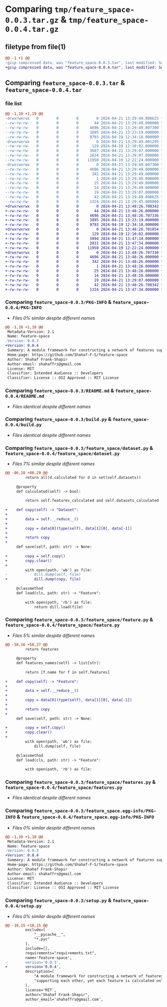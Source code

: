 # Comparing `tmp/feature_space-0.0.3.tar.gz` & `tmp/feature_space-0.0.4.tar.gz`

## filetype from file(1)

```diff
@@ -1 +1 @@
-gzip compressed data, was "feature_space-0.0.3.tar", last modified: Sun Apr 21 13:29:49 2024, max compression
+gzip compressed data, was "feature_space-0.0.4.tar", last modified: Sun Apr 21 13:48:26 2024, max compression
```

## Comparing `feature_space-0.0.3.tar` & `feature_space-0.0.4.tar`

### file list

```diff
@@ -1,19 +1,19 @@
-drwxrwxrwx   0        0        0        0 2024-04-21 13:29:49.808625 feature_space-0.0.3/
--rw-rw-rw-   0        0        0       44 2024-04-21 13:29:49.000000 feature_space-0.0.3/MANIFEST.in
--rw-rw-rw-   0        0        0     4696 2024-04-21 13:29:49.807300 feature_space-0.0.3/PKG-INFO
--rw-rw-rw-   0        0        0     3895 2024-04-21 13:23:19.000000 feature_space-0.0.3/README.md
--rw-rw-rw-   0        0        0     9793 2024-04-19 12:34:18.000000 feature_space-0.0.3/build.py
-drwxrwxrwx   0        0        0        0 2024-04-21 13:29:49.801295 feature_space-0.0.3/feature_space/
--rw-rw-rw-   0        0        0      129 2024-04-19 12:10:02.000000 feature_space-0.0.3/feature_space/__init__.py
--rw-rw-rw-   0        0        0     3687 2024-04-21 13:29:07.000000 feature_space-0.0.3/feature_space/dataset.py
--rw-rw-rw-   0        0        0     2624 2024-04-21 13:29:07.000000 feature_space-0.0.3/feature_space/feature.py
--rw-rw-rw-   0        0        0    11950 2024-04-19 12:22:24.000000 feature_space-0.0.3/feature_space/features.py
-drwxrwxrwx   0        0        0        0 2024-04-21 13:29:49.807300 feature_space-0.0.3/feature_space.egg-info/
--rw-rw-rw-   0        0        0     4696 2024-04-21 13:29:49.000000 feature_space-0.0.3/feature_space.egg-info/PKG-INFO
--rw-rw-rw-   0        0        0      342 2024-04-21 13:29:49.000000 feature_space-0.0.3/feature_space.egg-info/SOURCES.txt
--rw-rw-rw-   0        0        0        1 2024-04-21 13:29:49.000000 feature_space-0.0.3/feature_space.egg-info/dependency_links.txt
--rw-rw-rw-   0        0        0       25 2024-04-21 13:29:49.000000 feature_space-0.0.3/feature_space.egg-info/requires.txt
--rw-rw-rw-   0        0        0       14 2024-04-21 13:29:49.000000 feature_space-0.0.3/feature_space.egg-info/top_level.txt
--rw-rw-rw-   0        0        0       19 2024-04-21 13:29:07.000000 feature_space-0.0.3/requirements.txt
--rw-rw-rw-   0        0        0       42 2024-04-21 13:29:49.808625 feature_space-0.0.3/setup.cfg
--rw-rw-rw-   0        0        0     1324 2024-04-21 13:29:45.000000 feature_space-0.0.3/setup.py
+drwxrwxrwx   0        0        0        0 2024-04-21 13:48:26.708342 feature_space-0.0.4/
+-rw-rw-rw-   0        0        0       44 2024-04-21 13:48:26.000000 feature_space-0.0.4/MANIFEST.in
+-rw-rw-rw-   0        0        0     4696 2024-04-21 13:48:26.707336 feature_space-0.0.4/PKG-INFO
+-rw-rw-rw-   0        0        0     3895 2024-04-21 13:23:19.000000 feature_space-0.0.4/README.md
+-rw-rw-rw-   0        0        0     9793 2024-04-19 12:34:18.000000 feature_space-0.0.4/build.py
+drwxrwxrwx   0        0        0        0 2024-04-21 13:48:26.701854 feature_space-0.0.4/feature_space/
+-rw-rw-rw-   0        0        0      129 2024-04-19 12:10:02.000000 feature_space-0.0.4/feature_space/__init__.py
+-rw-rw-rw-   0        0        0     3894 2024-04-21 13:47:34.000000 feature_space-0.0.4/feature_space/dataset.py
+-rw-rw-rw-   0        0        0     2831 2024-04-21 13:47:34.000000 feature_space-0.0.4/feature_space/feature.py
+-rw-rw-rw-   0        0        0    11950 2024-04-19 12:22:24.000000 feature_space-0.0.4/feature_space/features.py
+drwxrwxrwx   0        0        0        0 2024-04-21 13:48:26.707336 feature_space-0.0.4/feature_space.egg-info/
+-rw-rw-rw-   0        0        0     4696 2024-04-21 13:48:26.000000 feature_space-0.0.4/feature_space.egg-info/PKG-INFO
+-rw-rw-rw-   0        0        0      342 2024-04-21 13:48:26.000000 feature_space-0.0.4/feature_space.egg-info/SOURCES.txt
+-rw-rw-rw-   0        0        0        1 2024-04-21 13:48:26.000000 feature_space-0.0.4/feature_space.egg-info/dependency_links.txt
+-rw-rw-rw-   0        0        0       25 2024-04-21 13:48:26.000000 feature_space-0.0.4/feature_space.egg-info/requires.txt
+-rw-rw-rw-   0        0        0       14 2024-04-21 13:48:26.000000 feature_space-0.0.4/feature_space.egg-info/top_level.txt
+-rw-rw-rw-   0        0        0       19 2024-04-21 13:29:07.000000 feature_space-0.0.4/requirements.txt
+-rw-rw-rw-   0        0        0       42 2024-04-21 13:48:26.708342 feature_space-0.0.4/setup.cfg
+-rw-rw-rw-   0        0        0     1324 2024-04-21 13:47:34.000000 feature_space-0.0.4/setup.py
```

### Comparing `feature_space-0.0.3/PKG-INFO` & `feature_space-0.0.4/PKG-INFO`

 * *Files 0% similar despite different names*

```diff
@@ -1,10 +1,10 @@
 Metadata-Version: 2.1
 Name: feature-space
-Version: 0.0.3
+Version: 0.0.4
 Summary: A module framework for constructing a network of features supporting each other, yet each feature is calculated only once.
 Home-page: https://github.com/Shahaf-F-S/feature-space
 Author: Shahaf Frank-Shapir
 Author-email: shahaffrs@gmail.com
 License: MIT
 Classifier: Intended Audience :: Developers
 Classifier: License :: OSI Approved :: MIT License
```

### Comparing `feature_space-0.0.3/README.md` & `feature_space-0.0.4/README.md`

 * *Files identical despite different names*

### Comparing `feature_space-0.0.3/build.py` & `feature_space-0.0.4/build.py`

 * *Files identical despite different names*

### Comparing `feature_space-0.0.3/feature_space/dataset.py` & `feature_space-0.0.4/feature_space/dataset.py`

 * *Files 7% similar despite different names*

```diff
@@ -86,18 +86,29 @@
         return all(d.calculated for d in set(self.datasets))
 
     @property
     def calculated(self) -> bool:
 
         return self.features_calculated and self.datasets_calculated
 
+    def copy(self) -> "Dataset":
+
+        data = self.__reduce__()
+
+        copy = data[0](type(self), data[1][0], data[-1])
+
+        return copy
+
     def save(self, path: str) -> None:
 
+        copy = self.copy()
+        copy.clear()
+
         with open(path, 'wb') as file:
-            dill.dump(self, file)
+            dill.dump(copy, file)
 
     @classmethod
     def load(cls, path: str) -> "Feature":
 
         with open(path, 'rb') as file:
             return dill.load(file)
```

### Comparing `feature_space-0.0.3/feature_space/feature.py` & `feature_space-0.0.4/feature_space/feature.py`

 * *Files 5% similar despite different names*

```diff
@@ -58,16 +58,27 @@
         return features
 
     @property
     def features_names(self) -> list[str]:
 
         return [f.name for f in self.features]
 
+    def copy(self) -> "Feature":
+
+        data = self.__reduce__()
+
+        copy = data[0](type(self), data[1][0], data[-1])
+
+        return copy
+
     def save(self, path: str) -> None:
 
+        copy = self.copy()
+        copy.clear()
+
         with open(path, 'wb') as file:
             dill.dump(self, file)
 
     @classmethod
     def load(cls, path: str) -> "Feature":
 
         with open(path, 'rb') as file:
```

### Comparing `feature_space-0.0.3/feature_space/features.py` & `feature_space-0.0.4/feature_space/features.py`

 * *Files identical despite different names*

### Comparing `feature_space-0.0.3/feature_space.egg-info/PKG-INFO` & `feature_space-0.0.4/feature_space.egg-info/PKG-INFO`

 * *Files 0% similar despite different names*

```diff
@@ -1,10 +1,10 @@
 Metadata-Version: 2.1
 Name: feature-space
-Version: 0.0.3
+Version: 0.0.4
 Summary: A module framework for constructing a network of features supporting each other, yet each feature is calculated only once.
 Home-page: https://github.com/Shahaf-F-S/feature-space
 Author: Shahaf Frank-Shapir
 Author-email: shahaffrs@gmail.com
 License: MIT
 Classifier: Intended Audience :: Developers
 Classifier: License :: OSI Approved :: MIT License
```

### Comparing `feature_space-0.0.3/setup.py` & `feature_space-0.0.4/setup.py`

 * *Files 0% similar despite different names*

```diff
@@ -18,15 +18,15 @@
         exclude=[
             "__pycache__",
             "*.pyc"
         ],
         include=[],
         requirements="requirements.txt",
         name='feature-space',
-        version='0.0.3',
+        version='0.0.4',
         description=(
             "A module framework for constructing a network of features "
             "supporting each other, yet each feature is calculated only once."
         ),
         license='MIT',
         author="Shahaf Frank-Shapir",
         author_email='shahaffrs@gmail.com',
```

